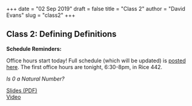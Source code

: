 +++
date = "02 Sep 2019"
draft = false
title = "Class 2"
author = "David Evans"
slug = "class2"
+++


## Class 2: Defining Definitions

**Schedule Reminders:**

Office hours start today! Full schedule (which will be updated) is [posted here](/schedule). The first office hours are tonight, 6:30-8pm, in Rice 442.

_Is 0 a Natural Number?_

[Slides (PDF)](https://www.dropbox.com/s/y7levyehurel93v/class2-share.pdf?dl=0)  
[Video](https://uva.hosted.panopto.com/Panopto/Pages/Viewer.aspx?id=7b40a101-3c1d-4e10-8e94-aabc0141338d)

